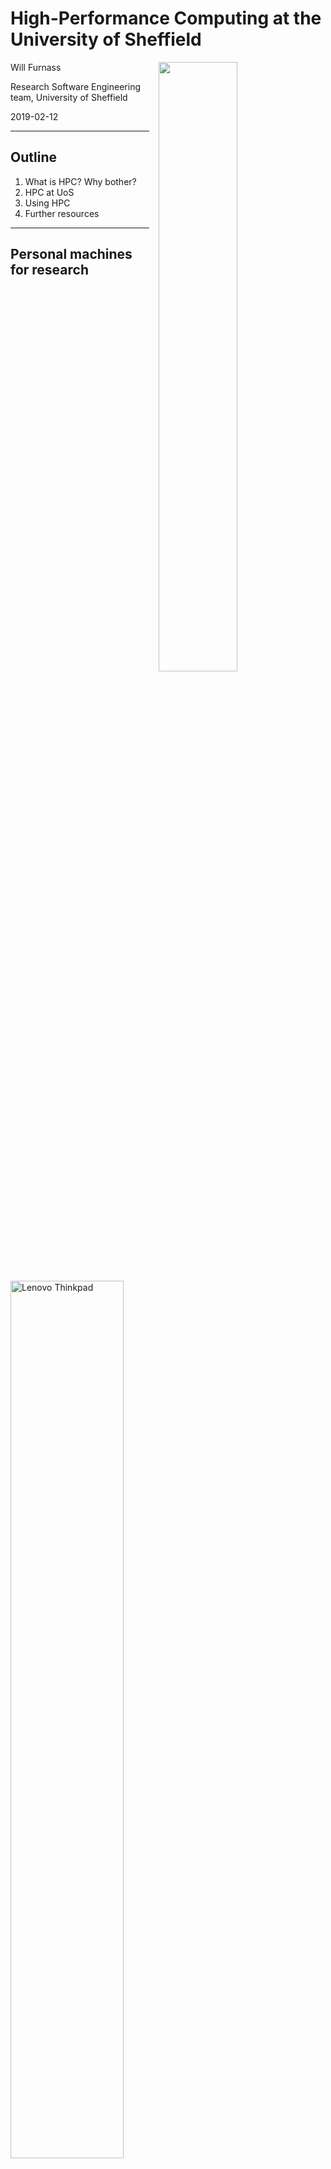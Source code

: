 # High-Performance Computing at the University of Sheffield

<div class="right">
    <img src="images/rse-logoonly-stroke.png" width="50%" style="padding: 0 15px; float: right;"/>
</div>

Will Furnass

Research Software Engineering team, University of Sheffield

2019-02-12

---
## Outline

 1. What is HPC? Why bother?
 1. HPC at UoS
 1. Using HPC
 1. Further resources

---
## Personal machines for research

<img src="images/Lenovo_ThinkPad_T420_Ubuntu_Linux.jpeg" alt="Lenovo Thinkpad" width="60%" />

  - Edit and run code in one place
  - ~4 cores - some parallelism
  - Full control!

but...

---
## Limitations of personal machines

  - Limited RAM
  - Basic CPU
  - Limited num of cores
  - Limited, fragile storage
  - Modest GPU
  - Limited network connection
---
## Limitations of personal machines

  - How to distribute work *between* laptops?
  - How to run a series of tasks overnight?
      - "1am: Check if run 3 finished & start run 4"
      - "3am: Check if run 4 finished & start run 5"
      - "5am: Check if run 5 finished & start run 6"

---
## HPC: how is it different?

'HPC' == computer cluster with:
  - Computing resources
    - many nodes
    - each with many cores, much RAM, maybe GPUs
    - connected by fast networking
  - Storage
    - both shared and per-node
    - resilient and fast
  - Job management
    - Queue up jobs to run over a week
  - Command-line as default interface
  - Linux OS + optimised research software

---
## UoS Clusters

- ShARC: newer UoS cluster
- Iceberg: older UoS cluster
- Bessemer: next UoS cluster

---
## DCS HPC resources (now)

  - Majority of nodes **public** (free at point of use)
  - But DCS has some **private nodes** in ShARC:
    - Non-std hardware specs
    - Less contention (sometimes!)
  - DCS node specs:
     - 1x node with **8x NVIDIA P100 GPUs** & 512GB RAM
     - 3x nodes with **768GB RAM** each
     - 4x nodes with **32 cores** each

---
## DCS HPC resources (soon)

### ShARC 
- 5x nodes w/ 768GB RAM and 1TB SSDs

### Bessemer
- 7x GPU nodes for Bessemer (4x V100 with NVLink & 192GB memory)

---
## Cluster structure

<img src="images/cluster-diag-plain.svg" alt="Cluster diagram" width="100%" />

---
## Jupyter

- Can also run Jupyter Notebooks on cluster.
- Ask for more info

---
## Moving data to/from HPC

  - SSH-based methods are your friends here (`rsync`, `scp`, `sftp`)
  - Or 
      - Use a storage area directly accessible to both your local machine and HPC?
      - Just use HPC?

---
## Storage

Location            | Shared? | Quota | B'ups? | Multi-HPC
------------------- |:-------:| -----:|:------:|:---------:
`/home/$USER`       | Y       | 10GB  | Y      | Y
`/data/$USER`       | Y       | 100GB | Y      | Y
`/fastdata/$USER`   | Y       | -     | N      | Y'
`/scratch`          | N       | -     | N      | N
`/shared/$PROJNAME` | Y       | 10TB  | N      | Y

---
## Storage

Location            | Remote access? | Speed | Suited to       
------------------- |:-------------- |:----- |:---------------
`/home/$USER`       | SSH            | >     | Pers data       
`/data/$USER`       | SSH            | >     | Pers data       
`/fastdata/$USER`   | SSH            | >>>   | Tmp big files   
`/scratch`          | -              | >>>   | Tmp small files 
`/shared/$PROJNAME` | SSH + CIFS     | >     | Proj files      




---
## Running jobs

- Users submit jobs to **Grid Engine** (SGE) job scheduler 
    - A **distributed resource manager**
    - Not intuitive!
    - V. powerful
- Request 
    - **Interactive** or **batch** job
    - Run time (e.g. 2h or 4d)
    - Computational resources (cores, RAM, GPUs)
    - Access to private resources
    - Notifications
- If request cannot be satisfied in ~60s
    - Interactive jobs fail 
    - Batch jobs start queueing

---
## Example interactive session

```
[me@mylaptop ~]$ ssh te1st@sharc.sheffield.ac.uk
...
[te1st@sharc-login1 ~]$ qrshx -P rse \
                              -pe smp 2 \
                              -l rmem=16G \
                              -m bea \
                              -M myemail@sheffield.ac.uk \
                              -j y 
[te1st@sharc-node121 ~]$ ./my_simulation_program --num-cores=2
...
```

---
## Example batch job script

Create a shell script, `my-job-script.sh`:

```bash
#!/bin/bash
#$ -P rse 
#$ -pe smp 2 
#$ -l rmem=16G 
#$ -m bea 
#$ -M myemail@sheffield.ac.uk
#$ -j y 

./my_simulation_program --num-cores=2
```

Then submit this to Grid Engine:

```console
[me@mylaptop ~]$ ssh te1st@sharc.sheffield.ac.uk
[te1st@sharc-login1 ~]$ qsub my-job-script.sh
```
Now go home for dinner!

---
## After submitting a job

You can then:
 - Wait for an email notification (success/abort)
 - Check status (running/queueing)
 - Cancel/amend job

---
## Resource estimation

 1. Run short test jobs
 1. View resource utilisation
 1. Extrapolate
 1. Submit larger jobs

---
## Software on UoS HPC

### Centrally-installed, optimised software

* Compilers, libraries, apps, dev tools etc
* Activate a package by **loading a modulefile** e.g.

    ```sh
    module use $MODULENAME
    ```

---
Where, for e.g. cuDNN, `$MODULENAME` could be one of:

```
libs/cudnn/4.0/binary-cuda-7.5.18
libs/cudnn/5.1/binary-cuda-7.5.18
libs/cudnn/5.1/binary-cuda-8.0.44
libs/cudnn/6.0/binary-cuda-8.0.44
libs/cudnn/7.0/binary-cuda-8.0.44
libs/cudnn/7.0/binary-cuda-9.1.85
...
```

---
## Software on UoS HPC

### Manage your own software

Several options:

  - Install non-optimised binary packages in e.g. your home directory 
      - *Conda*
  - Build optimised software stacks from source
      - *Spack*, *EasyBuild*
  - Run containers
      - *Singularity* - similar to *Docker*

All useful for e.g. provisioning/using complex Deep Learning software stacks!

---
## Optimisation and parallelisation

- Laptop may be *faster* than single-core job on ShARC:
    - CPUs in servers run at lower clock speeds
    - `.exe` may not exploit advanced CPU features

- Performance often comes from >=1 of:
    - **Optimising** for **CPU architecture**
    - **CPU parallelism** (multiple cores, multiple nodes)
    - **Accelerators** (GPUs, TPUs, Xeon Phi etc)

---
### Optimising for CPU architecture

  - In ShARC most CPUs are Xeon Haswell 
  - Haswell has support for hardware vectorisation
  - and *fused add-multiply* (useful for matrix mult)
  - Either use pre-compiled libraries that can dynamically use these
      - e.g. Intel Math Kernel Library (MKL)
  - or compile to produce builds optimised for Haswell

---
### CPU parallelism

(At least) 5 flavours:

#### Shared memory

- Single node
- Multiple CPU cores
- Typically 1 thread per core
- Thread-local and shared variables
- Many applications do this via OpenMP and/or Intel MKL

---
#### Distributed memory (single node)

- Multiple CPU cores
- Typically 1 process per core
- Separate address spaces
- Data (and code?) passed between processes
- e.g. `joblib` w/ multiprocessing or `ipyparallel`; MATLAB parfor; R `parallel`/`foreach`

---
#### Distributed memory (multiple nodes)

- Multiple CPU cores per node (symmetric?)
- Typically 1 process per core
- Separate address spaces per process
- Data (and code?) passed between processes
    - within a node
    - between nodes
- V. fast interconnects between nodes
- Facilitated by 
    - MPI (API + software for exploiting fast interconnects)
    - Apps/libs that understand MPI (`ipyparallel`, `PETSc`, MATLAB DCE)

---
#### Task arrays

- Set of near identical tasks
- Embarrassingly parallel
- Scheduled separately by Grid Engine
- Which then packs out its schedule with them!
- Great for sensitivity analyses

---
#### Accelerators, specifically CUDA

- Massive data parallelism
- Very effective for linear-algebra-heavy ops
    - ML, DL
- Can either write low-level code in CUDA
- Or use higher-level libs that speak CUDA
    - Tensorflow, PyTorch etc for DL

---
#### Other options

High-level APIs for working with large datasets, possibly out of core:

 - Spark
 - Dask

---
## Going bigger!

- Potential issues
    - Jobs too big / queue times too long for ShARC?
    - Want newer GPUs/processors?
---
- Options
    - JADE: Tier 2 HPC facility for Deep Learning (*lots* of GPUs)
    - Other Tier 2 facilities
    - Tier 1 HPC facility: Archer
    - Cloud (AWS, Azure, GCP etc)
        - Alces Flight - traditional HPC in the cloud

---
## Learning more / getting help

* Docs: `https://docs.hpc.shef.ac.uk` (not a tutorial)
* **Workshops**
    * RSE team runs various workshops on fundamentals:
        * UNIX shell, Git, Python/R/MATLAB, relational databases...
    * and more advanced topics:
        * multithreading/multiprocessing, CUDA, deep learning...
    * CiCS also offer training in C/C++, Fortran, Python, MATLAB and HPC

---
## Research software: learning more / getting help

* **Talks**
    * RSE seminar series 
* **Code Clinic**
    * Book an appointment to get help with a coding issue
* **Hire an RSE** to help with your project(s)!
    * Either as part of a grant proposal
    * Or just for a few days

---
For more info (inc. **mailing list** and events schedule) see [https://rse.shef.ac.uk/](https://rse.shef.ac.uk/).

<div class="middle">
    <div class="center">
        <img src="images/rse-events.png" width="80%" />
    </div>
</div>

---
## The RSE team

* 9 RSEs
* Team kick-started by 2x EPSRC fellowships
* Based in Computer Science
* Some current projects:
    * High-performance **agent-based modelling** (CUDA)
    * Deep learning and workflows for **NLP**
    * MRI **image alignment** (registration) software (C++/PETSc)
    * Agile **web apps** for visualising datasets (R/Shiny)
    * Augmenting **cell modelling** software (C++/PETSc)

---
## Getting in touch

<i class="fa fa-globe fa-lg"></i>&nbsp;[https://rse.shef.ac.uk](https://rse.shef.ac.uk)

<i class="fa fa-envelope fa-lg"></i>&nbsp;[rse@sheffield.ac.uk](maito://rse@sheffield.ac.uk)

<i class="fa fa-github fa-lg"></i>&nbsp;[@RSE-Sheffield](https://github.com/RSE-Sheffield/RSE-Sheffield.github.io)

<i class="fa fa-twitter fa-lg"></i>&nbsp;[@RSE_Sheffield](https://twitter.com/rse_sheffield)
